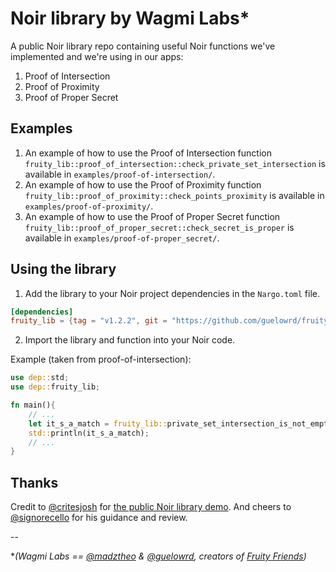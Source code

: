 # Noir library by Wagmi Labs*

A public Noir library repo containing useful Noir functions we've implemented and we're using in our apps:
1. Proof of Intersection
2. Proof of Proximity
3. Proof of Proper Secret

## Examples

1. An example of how to use the Proof of Intersection function `fruity_lib::proof_of_intersection::check_private_set_intersection` is available in `examples/proof-of-intersection/`.
2. An example of how to use the Proof of Proximity function `fruity_lib::proof_of_proximity::check_points_proximity` is available in `examples/proof-of-proximity/`.
3. An example of how to use the Proof of Proper Secret function `fruity_lib::proof_of_proper_secret::check_secret_is_proper` is available in `examples/proof-of-proper_secret/`.

## Using the library

1. Add the library to your Noir project dependencies in the `Nargo.toml` file.

```toml
[dependencies]
fruity_lib = {tag = "v1.2.2", git = "https://github.com/guelowrd/fruity-lib"}
```

2. Import the library and function into your Noir code.

Example (taken from proof-of-intersection):
```rust
use dep::std;
use dep::fruity_lib;

fn main(){
    // ...
    let it_s_a_match = fruity_lib::private_set_intersection_is_not_empty(commitment_a, commitment_b, priv_set_a, priv_set_b, intersection_is_empty);
    std::println(it_s_a_match);
    // ...
}
```
## Thanks

Credit to [@critesjosh](https://github.com/critesjosh) for [the public Noir library demo](https://github.com/critesjosh/noir-lib-demo).
And cheers to [@signorecello](https://github.com/signorecello) for his guidance and review.

--

**(Wagmi Labs == [@madztheo](https://github.com/madztheo) & [@guelowrd](https://github.com/guelowrd), creators of [Fruity Friends](https://github.com/madztheo/zk-fruits-front-end))*